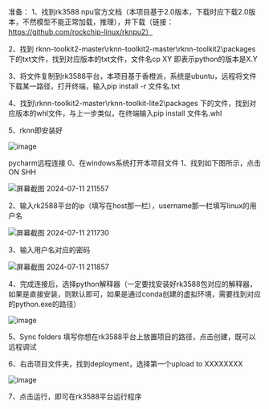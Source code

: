 准备：
1、找到rk3588 npu官方文档（本项目基于2.0版本，下载时应下载2.0版本，不然模型不能正常加载，推理），并下载（链接：https://github.com/rockchip-linux/rknpu2）

2、找到 rknn-toolkit2-master\rknn-toolkit2-master\rknn-toolkit2\packages 下的txt文件，找到对应版本的txt文件，文件名cp XY 即表示python的版本是X.Y

3、将文件复制到rk3588平台，本项目基于香橙派，系统是ubuntu，远程将文件下载某一路径，打开终端，输入pip install -r 文件名.txt


4、找到\rknn-toolkit2-master\rknn-toolkit-lite2\packages 下的文件，找到对应版本的whl文件，与上一步类似，在终端输入pip install 文件名.whl

5、rknn即安装好

![image](https://github.com/deeper-roots/rk3588example/assets/61220762/59d2ee16-eb8a-41db-b90c-b8f077cd767c)










pycharm远程连接
0、在windows系统打开本项目文件
1、找到如下图所示，点击ON SHH

![屏幕截图 2024-07-11 211557](https://github.com/deeper-roots/rk3588example/assets/61220762/3b88194d-00e5-4373-8baa-b9f564350168)

2、输入rk2588平台的ip（填写在host那一栏），username那一栏填写linux的用户名

![屏幕截图 2024-07-11 211730](https://github.com/deeper-roots/rk3588example/assets/61220762/0b4653dc-6d2a-448a-ad97-8929358af6b9)


3、输入用户名对应的密码

![屏幕截图 2024-07-11 211857](https://github.com/deeper-roots/rk3588example/assets/61220762/02b48200-d8a2-4232-91a9-85c5ab1cc172)

4、完成连接后，选择python解释器（一定要找安装好rk3588包对应的解释器，如果是直接安装，则默认即可，如果是通过conda创建的虚拟环境，需要找到对应的python.exe的路径）

![image](https://github.com/deeper-roots/rk3588example/assets/61220762/90777ca3-a70d-4ba9-8182-b8f9c1345929)

5、Sync folders 填写你想在rk3588平台上放置项目的路径，点击创建，既可以远程调试


6、右击项目文件夹，找到deployment，选择第一个upload to  XXXXXXXX

![image](https://github.com/deeper-roots/rk3588example/assets/61220762/23a27442-ece4-411e-8a66-34140b3dea08)

 7、点击运行，即可在rk3588平台运行程序
